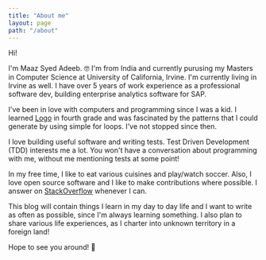 ```yaml
---
title: "About me"
layout: page
path: "/about"
---
```


Hi!

I'm Maaz Syed Adeeb. 🤓 I'm from India and currently purusing my Masters in Computer Science at University of California, Irvine. I'm currently living in Irvine as well. I have over 5 years of work experience as a professional software dev, building enterprise analytics software for SAP.

I've been in love with computers and programming since I was a kid. I learned [Logo](<https://en.wikipedia.org/wiki/Logo_(programming_language)>) in fourth grade and was fascinated by the patterns that I could generate by using simple for loops. I've not stopped since then.

I love building useful software and writing tests. Test Driven Development (TDD) interests me a lot. You won't have a conversation about programming with me, without me mentioning tests at some point!

In my free time, I like to eat various cuisines and play/watch soccer. Also, I love open source software and I like to make contributions where possible. I answer on [StackOverflow](https://stackoverflow.com/users/2950032/maazadeeb) whenever I can.

This blog will contain things I learn in my day to day life and I want to write as often as possible, since I'm always learning something. I also plan to share various life experiences, as I charter into unknown territory in a foreign land!

Hope to see you around! 👻
